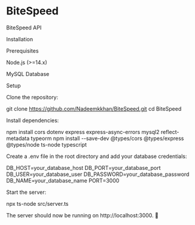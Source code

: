 # BiteSpeed
BiteSpeed API

Installation

Prerequisites

Node.js (>=14.x)

MySQL Database

Setup

Clone the repository:

git clone https://github.com/Nadeemkkhan/BiteSpeed.git
cd BiteSpeed

Install dependencies:

npm install cors dotenv express express-async-errors mysql2 reflect-metadata typeorm
npm install --save-dev @types/cors @types/express @types/node ts-node typescript

Create a .env file in the root directory and add your database credentials:

DB_HOST=your_database_host
DB_PORT=your_database_port
DB_USER=your_database_user
DB_PASSWORD=your_database_password
DB_NAME=your_database_name
PORT=3000

Start the server:

npx ts-node src/server.ts

The server should now be running on http://localhost:3000. 🎉


